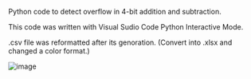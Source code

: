 Python code to detect overflow in 4-bit addition and subtraction.

This code was written with Visual Sudio Code Python Interactive Mode.

.csv file was reformatted after its genoration. (Convert into .xlsx and changed a color format.)

![image](https://user-images.githubusercontent.com/51486948/119360132-479df900-bce5-11eb-9650-e9a76b475fb1.png)
